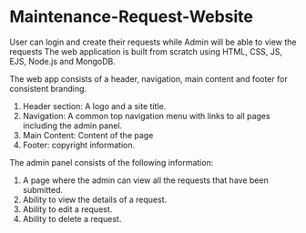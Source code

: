 # Maintenance-Request-Website
User can login and create their requests while Admin will be able to view the requests
The web application is built from scratch using HTML, CSS, JS, EJS, Node.js and MongoDB.

The web app consists of a header, navigation, main content and footer for consistent branding. 
1. Header section: A logo and a site title.
2. Navigation: A common top navigation menu with links to all pages including the admin panel.
3. Main Content: Content of the page
4. Footer: copyright information.

The admin panel consists of the following information:
1. A page where the admin can view all the requests that have been submitted. 
2. Ability to view the details of a request.
3. Ability to edit a request.
4. Ability to delete a request.
